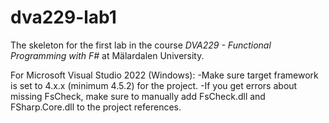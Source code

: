 # dva229-lab1
The skeleton for the first lab in the course _DVA229 - Functional Programming with F#_ at Mälardalen University.

For Microsoft Visual Studio 2022 (Windows): 
-Make sure target framework is set to 4.x.x (minimum 4.5.2) for the project.
-If you get errors about missing FsCheck, make sure to manually add FsCheck.dll and FSharp.Core.dll to the project references.
